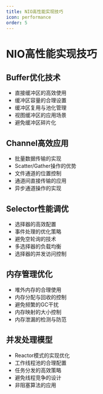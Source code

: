 ```yaml
---
title: NIO高性能实现技巧
icon: performance
order: 5
---
```


# NIO高性能实现技巧

## Buffer优化技术

- 直接缓冲区的高效使用
- 缓冲区容量的合理设置
- 缓冲区复用与池化管理
- 视图缓冲区的应用场景
- 避免缓冲区碎片化

## Channel高效应用

- 批量数据传输的实现
- Scatter/Gather操作的优势
- 文件通道的位置控制
- 通道间直接传输的应用
- 异步通道操作的实现

## Selector性能调优

- 选择器的高效配置
- 事件处理的优化策略
- 避免空轮询的技术
- 多选择器的负载均衡
- 选择器的并发访问控制

## 内存管理优化

- 堆外内存的合理使用
- 内存分配与回收的控制
- 避免频繁的GC干扰
- 内存映射的大小控制
- 内存泄漏的检测与防范

## 并发处理模型

- Reactor模式的实现优化
- 工作线程池的合理配置
- 任务分发的高效策略
- 避免线程竞争的设计
- 非阻塞算法的应用
